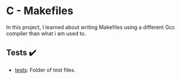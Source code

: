 # C - Makefiles

In this project, I learned about writing Makefiles using a different Gcc compiler than what i am used to.

## Tests :heavy_check_mark:

* [tests](./tests): Folder of test files.
